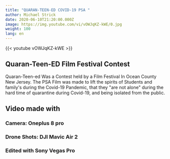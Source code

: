 ```yaml
---
title: "QUARAN-TEEN-ED COVID-19 PSA "
author: Michael Strick
date: 2020-06-10T21:20:00.000Z
image: https://img.youtube.com/vi/vOWJqKZ-kWE/0.jpg
weight: 100
lang: en
---
```

{{< youtube vOWJqKZ-kWE  >}}
## Quaran-Teen-ED Film Festival Contest
Quaran-Teen-ed Was a Contest held by a Film Festival In Ocean County New Jersey. 
The PSA Film was made to lift the spirits of Students and family's during the Covid-19 Pandemic, that they "are not alone" during the hard time of quarantine during Covid-19, and being isolated from the public.

##  Video made with 
### Camera: Oneplus 8 pro
### Drone Shots: DJI Mavic Air 2
### Edited with Sony Vegas Pro
